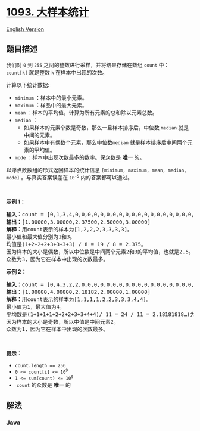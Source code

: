 # [1093. 大样本统计](https://leetcode.cn/problems/statistics-from-a-large-sample)

[English Version](/solution/1000-1099/1093.Statistics%20from%20a%20Large%20Sample/README_EN.md)

## 题目描述

<!-- 这里写题目描述 -->

<p>我们对&nbsp;<code>0</code>&nbsp;到&nbsp;<code>255</code>&nbsp;之间的整数进行采样，并将结果存储在数组&nbsp;<code>count</code>&nbsp;中：<code>count[k]</code>&nbsp;就是整数&nbsp;<code>k</code> 在样本中出现的次数。</p>

<p>计算以下统计数据:</p>

<ul>
	<li><code>minimum</code>&nbsp;：样本中的最小元素。</li>
	<li><code>maximum</code>&nbsp;：样品中的最大元素。</li>
	<li><code>mean</code>&nbsp;：样本的平均值，计算为所有元素的总和除以元素总数。</li>
	<li><code>median</code>&nbsp;：
	<ul>
		<li>如果样本的元素个数是奇数，那么一旦样本排序后，中位数 <code>median</code> 就是中间的元素。</li>
		<li>如果样本中有偶数个元素，那么中位数<code>median</code> 就是样本排序后中间两个元素的平均值。</li>
	</ul>
	</li>
	<li><code>mode</code>&nbsp;：样本中出现次数最多的数字。保众数是 <strong>唯一</strong> 的。</li>
</ul>

<p>以浮点数数组的形式返回样本的统计信息<em>&nbsp;</em><code>[minimum, maximum, mean, median, mode]</code>&nbsp;。与真实答案误差在<em>&nbsp;</em><code>10<sup>-5</sup></code><em>&nbsp;</em>内的答案都可以通过。</p>

<p>&nbsp;</p>

<p><strong>示例 1：</strong></p>

<pre>
<strong>输入：</strong>count = [0,1,3,4,0,0,0,0,0,0,0,0,0,0,0,0,0,0,0,0,0,0,0,0,0,0,0,0,0,0,0,0,0,0,0,0,0,0,0,0,0,0,0,0,0,0,0,0,0,0,0,0,0,0,0,0,0,0,0,0,0,0,0,0,0,0,0,0,0,0,0,0,0,0,0,0,0,0,0,0,0,0,0,0,0,0,0,0,0,0,0,0,0,0,0,0,0,0,0,0,0,0,0,0,0,0,0,0,0,0,0,0,0,0,0,0,0,0,0,0,0,0,0,0,0,0,0,0,0,0,0,0,0,0,0,0,0,0,0,0,0,0,0,0,0,0,0,0,0,0,0,0,0,0,0,0,0,0,0,0,0,0,0,0,0,0,0,0,0,0,0,0,0,0,0,0,0,0,0,0,0,0,0,0,0,0,0,0,0,0,0,0,0,0,0,0,0,0,0,0,0,0,0,0,0,0,0,0,0,0,0,0,0,0,0,0,0,0,0,0,0,0,0,0,0,0,0,0,0,0,0,0,0,0,0,0,0,0,0,0,0,0,0,0,0,0,0,0,0,0,0,0,0,0,0,0]
<strong>输出：</strong>[1.00000,3.00000,2.37500,2.50000,3.00000]
<strong>解释：</strong>用count表示的样本为[1,2,2,2,3,3,3,3]。
最小值和最大值分别为1和3。
均值是(1+2+2+2+3+3+3+3) / 8 = 19 / 8 = 2.375。
因为样本的大小是偶数，所以中位数是中间两个元素2和3的平均值，也就是2.5。
众数为3，因为它在样本中出现的次数最多。</pre>

<p><strong>示例 2：</strong></p>

<pre>
<strong>输入：</strong>count = [0,4,3,2,2,0,0,0,0,0,0,0,0,0,0,0,0,0,0,0,0,0,0,0,0,0,0,0,0,0,0,0,0,0,0,0,0,0,0,0,0,0,0,0,0,0,0,0,0,0,0,0,0,0,0,0,0,0,0,0,0,0,0,0,0,0,0,0,0,0,0,0,0,0,0,0,0,0,0,0,0,0,0,0,0,0,0,0,0,0,0,0,0,0,0,0,0,0,0,0,0,0,0,0,0,0,0,0,0,0,0,0,0,0,0,0,0,0,0,0,0,0,0,0,0,0,0,0,0,0,0,0,0,0,0,0,0,0,0,0,0,0,0,0,0,0,0,0,0,0,0,0,0,0,0,0,0,0,0,0,0,0,0,0,0,0,0,0,0,0,0,0,0,0,0,0,0,0,0,0,0,0,0,0,0,0,0,0,0,0,0,0,0,0,0,0,0,0,0,0,0,0,0,0,0,0,0,0,0,0,0,0,0,0,0,0,0,0,0,0,0,0,0,0,0,0,0,0,0,0,0,0,0,0,0,0,0,0,0,0,0,0,0,0,0,0,0,0,0,0,0,0,0,0,0,0]
<strong>输出：</strong>[1.00000,4.00000,2.18182,2.00000,1.00000]
<strong>解释：</strong>用count表示的样本为[1,1,1,1,2,2,3,3,3,4,4]。
最小值为1，最大值为4。
平均数是(1+1+1+1+2+2+2+3+3+4+4)/ 11 = 24 / 11 = 2.18181818…(为了显示，输出显示了整数2.18182)。
因为样本的大小是奇数，所以中值是中间元素2。
众数为1，因为它在样本中出现的次数最多。
</pre>

<p>&nbsp;</p>

<p><strong>提示：</strong></p>

<ul>
	<li><code>count.length == 256</code></li>
	<li><code>0 &lt;= count[i] &lt;= 10<sup>9</sup></code></li>
	<li><code>1 &lt;= sum(count) &lt;= 10<sup>9</sup></code></li>
	<li>&nbsp;<code>count</code>&nbsp;的众数是 <strong>唯一</strong> 的</li>
</ul>

## 解法

### **Java**

```java

```
